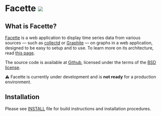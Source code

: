 Facette [![](https://api.travis-ci.org/facette/facette.png)](https://travis-ci.org/facette/facette)
=======

What is Facette?
----------------

[Facette][0] is a web application to display time series data from various sources — such as [collectd][1] or
[Graphite][2] — on graphs in a web application, designed to be easy to setup and to use. To learn more on its architecture, read [this page](http://facette.io/docs/architecture/).

The source code is available at [Github][3], licensed under the terms of the [BSD license][4].

:warning: Facette is currently under development and is **not ready** for
a production environment.

Installation
------------

Please see [INSTALL](INSTALL) file for build instructions and installation procedures.


[0]: http://facette.io/
[1]: http://collectd.org/
[2]: http://graphite.readthedocs.org/
[3]: https://github.com/facette/facette
[4]: http://opensource.org/licenses/BSD-3-Clause
